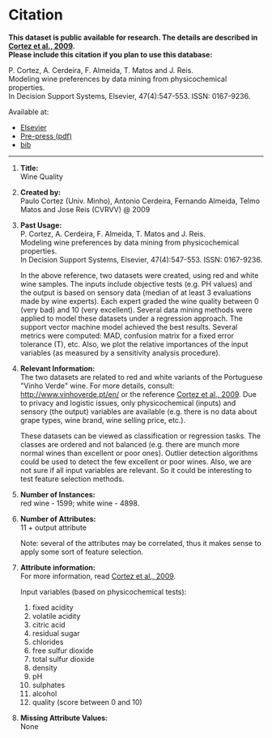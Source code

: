 # Citation
**This dataset is public available for research. The details are described in [Cortez et al., 2009](http://www3.dsi.uminho.pt/pcortez/wine/).<br>
Please include this citation if you plan to use this database:**

P. Cortez, A. Cerdeira, F. Almeida, T. Matos and J. Reis.<br>
Modeling wine preferences by data mining from physicochemical properties.<br>
In Decision Support Systems, Elsevier, 47(4):547-553. ISSN: 0167-9236.

  Available at:
  - [Elsevier](http://dx.doi.org/10.1016/j.dss.2009.05.016)
  - [Pre-press (pdf)](http://www3.dsi.uminho.pt/pcortez/winequality09.pdf)
  - [bib](http://www3.dsi.uminho.pt/pcortez/dss09.bib)

---

1. **Title:**<br>
  Wine Quality 

2. **Created by:**<br>
  Paulo Cortez (Univ. Minho), Antonio Cerdeira, Fernando Almeida, Telmo Matos and Jose Reis (CVRVV) @ 2009
   
3. **Past Usage:**<br>
  P. Cortez, A. Cerdeira, F. Almeida, T. Matos and J. Reis.<br>
  Modeling wine preferences by data mining from physicochemical properties.<br>
  In Decision Support Systems, Elsevier, 47(4):547-553. ISSN: 0167-9236.

   In the above reference, two datasets were created, using red and white wine samples.
  The inputs include objective tests (e.g. PH values) and the output is based on sensory data
  (median of at least 3 evaluations made by wine experts). Each expert graded the wine quality 
  between 0 (very bad) and 10 (very excellent). Several data mining methods were applied to model
  these datasets under a regression approach. The support vector machine model achieved the
  best results. Several metrics were computed: MAD, confusion matrix for a fixed error tolerance (T),
  etc. Also, we plot the relative importances of the input variables (as measured by a sensitivity
  analysis procedure).
 
4. **Relevant Information:**<br>
   The two datasets are related to red and white variants of the Portuguese "Vinho Verde" wine.
   For more details, consult: http://www.vinhoverde.pt/en/ or the reference [Cortez et al., 2009](http://www3.dsi.uminho.pt/pcortez/wine/).
   Due to privacy and logistic issues, only physicochemical (inputs) and sensory (the output) variables 
   are available (e.g. there is no data about grape types, wine brand, wine selling price, etc.).

   These datasets can be viewed as classification or regression tasks.
   The classes are ordered and not balanced (e.g. there are munch more normal wines than
   excellent or poor ones). Outlier detection algorithms could be used to detect the few excellent
   or poor wines. Also, we are not sure if all input variables are relevant. So
   it could be interesting to test feature selection methods. 

5. **Number of Instances:**<br>
  red wine - 1599; white wine - 4898. 

6. **Number of Attributes:**<br>
  11 + output attribute
  
    Note: several of the attributes may be correlated, thus it makes sense to apply some sort of feature selection.

7. **Attribute information:**<br>
  For more information, read [Cortez et al., 2009](http://www3.dsi.uminho.pt/pcortez/wine/).

   Input variables (based on physicochemical tests):<br>
    1. fixed acidity
    2. volatile acidity
    3. citric acid
    4. residual sugar
    5. chlorides
    6. free sulfur dioxide
    7. total sulfur dioxide
    8. density
    9. pH
    10. sulphates
    11. alcohol
    12. quality (score between 0 and 10)

8. **Missing Attribute Values:**<br>
  None
